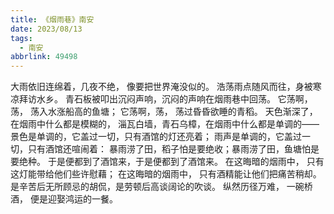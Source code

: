 ```yaml
---
title: 《烟雨巷》南安
date: 2023/08/13
tags:
  - 南安
abbrlink: 49498
---
```


大雨依旧连绵着，几夜不绝，
像要把世界淹没似的。
浩荡雨点随风而往，身被寒凉拜访水乡。
青石板被叩出沉闷声响，沉闷的声响在烟雨巷中回荡。
它荡啊，荡，
荡入水涨船高的鱼塘；
它荡啊，荡，
荡过昏昏欲睡的青稻。
天色渐深了，在烟雨中什么都是模糊的，
淄瓦白墙，青石乌樟，在烟雨中什么都是单调的——
景色是单调的，它盖过一切，只有酒馆的灯还亮着；
雨声是单调的，它盖过一切，只有酒馆还喧闹着：
暴雨涝了田，稻子怕是要绝收；暴雨涝了田，鱼塘怕是要绝种。
于是便都到了酒馆来，于是便都到了酒馆来。
在这晦暗的烟雨中，
只有这灯能带给他们些许慰藉；
在这晦暗的烟雨中，
只有酒精能让他们把痛苦稍却。
是辛苦后无所顾忌的胡侃，是劳顿后高谈阔论的吹谈。
纵然历径万难，
一碗桥酒，
便是迎娶鸿运的一餐。
